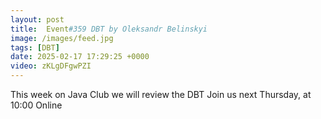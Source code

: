 ```yaml
---
layout: post
title:  Event#359 DBT by Oleksandr Belinskyi
image: /images/feed.jpg
tags: [DBT]
date: 2025-02-17 17:29:25 +0000
video: zKLgDFgwPZI
---
```


This week on Java Club we will review the DBT
Join us next Thursday, at 10:00 Online
